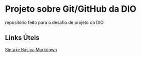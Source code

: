 # Projeto sobre Git/GitHub da DIO
repositório feito para o desafio de projeto da DIO
## Links Úteis
[Sintaxe Básica Markdown](https://www.markdownguide.org/basic-syntax/)
